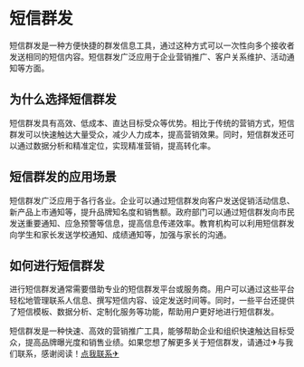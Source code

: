 # 短信群发

短信群发是一种方便快捷的群发信息工具，通过这种方式可以一次性向多个接收者发送相同的短信内容。短信群发广泛应用于企业营销推广、客户关系维护、活动通知等方面。

## 为什么选择短信群发

短信群发具有高效、低成本、直达目标受众等优势。相比于传统的营销方式，短信群发可以快速触达大量受众，减少人力成本，提高营销效果。同时，短信群发还可以通过数据分析和精准定位，实现精准营销，提高转化率。

## 短信群发的应用场景

短信群发广泛应用于各行各业。企业可以通过短信群发向客户发送促销活动信息、新产品上市通知等，提升品牌知名度和销售额。政府部门可以通过短信群发向市民发送重要通知、应急预警等信息，提高信息传递效率。教育机构可以利用短信群发向学生和家长发送学校通知、成绩通知等，加强与家长的沟通。

## 如何进行短信群发

进行短信群发通常需要借助专业的短信群发平台或服务商。用户可以通过这些平台轻松地管理联系人信息、撰写短信内容、设定发送时间等。同时，一些平台还提供了短信模板、数据分析、定制化服务等功能，帮助用户更好地进行短信群发。

短信群发是一种快速、高效的营销推广工具，能够帮助企业和组织快速触达目标受众，提高品牌曝光度和销售业绩。如果您想了解更多关于短信群发，请通过✈与我们联系，感谢阅读！[点我联系✈](https://docs.k02.cc)
